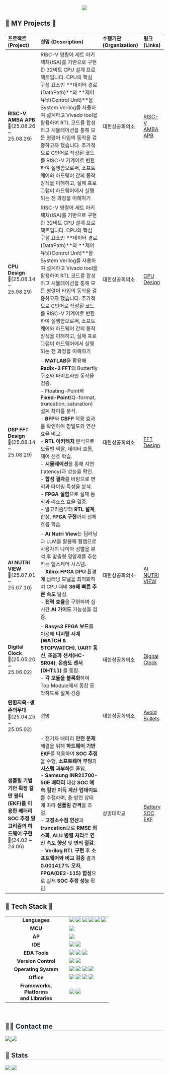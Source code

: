 <div align= "center">
    <img src="https://capsule-render.vercel.app/api?type=waving&color=0453f1&height=180&text=EunSeong%20Lee's%20GitHub&animation=&fontColor=000000&fontSize=60" />
    </div>
    
## 🚀 MY Projects 🚀

| 프로젝트 (Project) | 설명 (Description) | 수행기관 (Organization) | 링크 (Links) |
|:---|:---|:---|:---|
| **RISC-V AMBA APB** <br> 📅(25.08.26 ~ 25.08.29) | RISC-V 명령어 세트 아키텍처(ISA)를 기반으로 구현한 32비트 CPU 설계 프로젝트입니다. CPU의 핵심 구성 요소인 **데이터 경로(DataPath)**와 **제어 유닛(Control Unit)**을 System Verilog를 사용하여 설계하고 Vivado tool을 활용하여 RTL 코드를 합성하고 시뮬레이션을 통해 모든 명령어 타입의 동작을 검증하고자 했습니다. 추가적으로 C언어로 작성된 코드를 RISC-V 기계어로 변환하여 실행함으로써, 소프트웨어와 하드웨어 간의 동작방식을 이해하고, 실제 프로그램이 하드웨어에서 실행되는 전 과정을 이해하기 | 대한상공회의소 | [RISC-V AMBA APB](https://github.com/EunSeongL/RISCV-AMBA-APB) |
| **CPU Design** <br> 📅(25.08.14 ~ 25.08.29) | RISC-V 명령어 세트 아키텍처(ISA)를 기반으로 구현한 32비트 CPU 설계 프로젝트입니다. CPU의 핵심 구성 요소인 **데이터 경로(DataPath)**와 **제어 유닛(Control Unit)**을 System Verilog를 사용하여 설계하고 Vivado tool을 활용하여 RTL 코드를 합성하고 시뮬레이션을 통해 모든 명령어 타입의 동작을 검증하고자 했습니다. 추가적으로 C언어로 작성된 코드를 RISC-V 기계어로 변환하여 실행함으로써, 소프트웨어와 하드웨어 간의 동작방식을 이해하고, 실제 프로그램이 하드웨어에서 실행되는 전 과정을 이해하기 | 대한상공회의소 | [CPU Design](https://github.com/EunSeongL/CPU-Design) |
| **DSP FFT Design** <br> 📅(25.08.14 ~ 25.08.29) | - **MATLAB**을 활용해 **Radix-2 FFT**의 Butterfly 구조와 파이프라인 동작을 검증.<br> - Floating-Point와 **Fixed-Point**(Q-format, truncation, saturation) 설계 차이를 분석.<br> - **BFP**와 **CBFP** 적용 효과를 확인하여 정밀도와 연산 효율 비교.<br> - **RTL 아키텍처** 분석으로 모듈별 역할, 데이터 흐름, 제어 신호 학습.<br> - **시뮬레이션**을 통해 지연(latency)과 성능을 확인.<br> - **합성 결과**를 바탕으로 면적과 타이밍 특성을 분석.<br> - **FPGA 실험**으로 실제 동작과 리소스 효율 검증.<br> - 알고리즘부터 **RTL 설계**, 합성, **FPGA 구현**까지 전체 흐름 학습.<br> | 대한상공회의소 | [FFT Design](https://github.com/EunSeongL/FFT-Design) |
| **AI NUTRI VIEW** <br> 📅(25.07.01 ~ 25.07.10) | - **Ai Nutri View**는 딥러닝과 LLM을 활용해 웹캠으로 사용자의 나이와 성별을 분석 후 맞춤형 영양제를 추천하는 헬스케어 시스템.<br> - **Xilinx FPGA DPU** 환경에 딥러닝 모델을 최적화하여 CPU 대비 **36배 빠른 추론 속도** 달성.<br> - **전력 효율**을 구현하며 실시간 **AI 가이드** 가능성을 검증. | 대한상공회의소 | [AI NUTRI VIEW](https://github.com/EunSeongL/AI_Age_Body_TEAM4) |
| **Digital Clock** <br> 📅(25.05.20 ~ 25.06.02) | - **Basys3 FPGA 보드**를 이용해 **디지털 시계(WATCH & STOPWATCH)**, **UART 통신**, **초음파 센서(HC-SR04)**, **온습도 센서(DHT11)** 를 통합.<br> - **각 모듈을 블록화**하여 Top Module에서 통합 동작하도록 설계·검증 | 대한상공회의소 | [Digital Clock](https://github.com/EunSeongL/Digital-Clock) |
| **탄환지옥-생존의무대** <br> 📅(25.04.25 ~ 25.05.02) | 설명 | 대한상공회의소 | [Avoid Bullets](https://github.com/EunSeongL/Avoid-Bullets) |
| **샘플링 기법 기반 확장 칼만 필터(EKF)를 이용한 배터리 SOC 추정 알고리즘의 하드웨어 구현** <br> 📅(24.02 ~ 24.06) | - 전기차 배터리 **안전 문제** 해결을 위해 **하드웨어 기반 EKF**를 적용하여 **SOC 추정**을 수행, **소프트웨어 부담**과 **시스템 과부하**를 줄임.<br> - **Samsung INR21700-50E 배터리** 대상 **SOC 예측·칼만 이득 계산·업데이트**를 수행하며, 충·방전 상태에 따라 **샘플링 간격**을 조절.<br> - **고정소수점 연산**과 **truncation**으로 **RMSE 최소화**, **ALU 병렬 처리**로 **연산 속도 향상** 및 **면적 절감**.<br> - **Verilog RTL 구현** 후 **소프트웨어와 비교 검증** 결과 **0.001417% 오차**, **FPGA(DE2-115) 합성**으로 실제 **SOC 추정 성능** 확인. | 상명대학교 | [Battery SOC EKF](https://github.com/EunSeongL/Battery-SOC-EKF) | <br>

## 🚀 Tech Stack 🚀

<table>
  <tr>
    <td align="center" width="180"><strong>Languages</strong></td>
    <td>
      <img src="https://img.shields.io/badge/C-A8B9CC?style=for-the-badge&logo=c&logoColor=white"/>
      <img src="https://img.shields.io/badge/Python-3776AB?style=for-the-badge&logo=python&logoColor=white"/>
      <img src="https://img.shields.io/badge/Verilog-8E2285?style=for-the-badge&logo=verilog&logoColor=white"/>
      <img src="https://img.shields.io/badge/SystemVerilog-8E2285?style=for-the-badge&logo=systemverilog&logoColor=white"/>
      <img src="https://img.shields.io/badge/matlab-3776AB?style=for-the-badge&logo=matlab&logoColor=white"/>  
      <img src="https://img.shields.io/badge/Markdown-000000?style=for-the-badge&logo=markdown&logoColor=white"/>
    </td>
  </tr>
  <tr>
    <td align="center"><strong>MCU</strong></td>
    <td>
      <img src="https://img.shields.io/badge/ATmega128-E34F26?style=for-the-badge&logo=microchip-technology&logoColor=white"/>
    </td>
  </tr>
  <tr>
    <td align="center"><strong>AP</strong></td>
    <td>
      <img src="https://img.shields.io/badge/Raspberry%20Pi-A22846?style=for-the-badge&logo=raspberry-pi&logoColor=white"/>
    </td>
  </tr>
  <tr>
    <td align="center"><strong>IDE</strong></td>
    <td>
      <img src="https://img.shields.io/badge/Visual%20Studio%20Code-007ACC?style=for-the-badge&logo=visual-studio-code&logoColor=white"/>
      <img src="https://img.shields.io/badge/Visual%20Studio-5C2D91?style=for-the-badge&logo=visual-studio&logoColor=white"/>
    </td>
  </tr>
  <tr>
    <td align="center"><strong>EDA Tools</strong></td>
    <td>
      <img src="https://img.shields.io/badge/Vivado-00A652?style=for-the-badge&logo=xilinx&logoColor=white"/>  
      <img src="https://img.shields.io/badge/VCS-8E2285?style=for-the-badge&logo=synopsys&logoColor=white"/>
      <img src="https://img.shields.io/badge/Verdi-22225B?style=for-the-badge&logo=synopsys&logoColor=white"/>
    </td>
  </tr>
  <tr>
    <td align="center"><strong>Version Control</strong></td>
    <td>
      <img src="https://img.shields.io/badge/Git-F05032?style=for-the-badge&logo=git&logoColor=white"/>
      <img src="https://img.shields.io/badge/GitHub-181717?style=for-the-badge&logo=github&logoColor=white"/>
    </td>
  </tr>
  <tr>
    <td align="center"><strong>Operating System</strong></td>
    <td>
      <img src="https://img.shields.io/badge/Linux-FCC624?style=for-the-badge&logo=linux&logoColor=black"/>
      <img src="https://img.shields.io/badge/Ubuntu-E95420?style=for-the-badge&logo=ubuntu&logoColor=white"/>
      <img src="https://img.shields.io/badge/CentOS-22225B?style=for-the-badge&logo=centos&logoColor=white"/>
      <img src="https://img.shields.io/badge/Windows-0078D6?style=for-the-badge&logo=windows&logoColor=white"/>
    </td>
  </tr>
  <tr>
    <td align="center"><strong>Office</strong></td>
    <td>
      <img src="https://img.shields.io/badge/Microsoft%20Excel-217346?style=for-the-badge&logo=microsoft-excel&logoColor=white"/>
      <img src="https://img.shields.io/badge/Microsoft%20Word-2B579A?style=for-the-badge&logo=microsoft-word&logoColor=white"/>
      <img src="https://img.shields.io/badge/Microsoft%20PowerPoint-B7472A?style=for-the-badge&logo=microsoft-powerpoint&logoColor=white"/>
      <img src="https://img.shields.io/badge/Microsoft%20Office-D83B01?style=for-the-badge&logo=microsoft-office&logoColor=white"/>
    </td>
  </tr>
  <tr>
    <td align="center"><strong>Frameworks, Platforms<br/>and Libraries</strong></td>
    <td>
      <img src="https://img.shields.io/badge/Anaconda-44A833?style=for-the-badge&logo=anaconda&logoColor=white"/>
      <img src="https://img.shields.io/badge/OpenCV-5C3EE8?style=for-the-badge&logo=opencv&logoColor=white"/>
    </td>
  </tr>
</table>
<br>

<div style="text-align: left;">
  <h2 style="border-bottom: 1px solid #d8dee4; color: #282d33;"> 🧑‍💻 Contact me </h2>
  <div style="text-align: left;">
    <a href="mailto:dldmstjd07272@gmail.com">
      <img src="https://img.shields.io/badge/Gmail-EA4335?style=for-the-badge&logo=Gmail&logoColor=white">
    </a>
    <a href="https://www.linkedin.com/in/은성-이-779088318/">
      <img src="https://img.shields.io/badge/LinkedIn-0A66C2?style=for-the-badge&logo=LinkedIn&logoColor=white">
    </a>
  </div>
</div>

<div style="text-align: left;">
    <h2 style="border-bottom: 1px solid #d8dee4; color: #282d33;"> 🏅 Stats </h2>
    <div style="text-align: left;">
    <img src="https://github-readme-stats.vercel.app/api?username=EunSeongL&show_icons=true&custom_title=EunSeongL's%20Github%20Stats&bg_color=blue&title_color=black&text_color=black&icon_color=black" />
    <img src="https://github-readme-stats.vercel.app/api/top-langs/?username=EunSeongL&layout=compact&bg_color=black&title_color=black&text_color=black" />
    </div>
</div>

<!--
**EunSeongL/EunSeongL** is a ✨ _special_ ✨ repository because its `README.md` (this file) appears on your GitHub profile.

Here are some ideas to get you started:

- 🔭 I’m currently working on ...
- 🌱 I’m currently learning ...
- 👯 I’m looking to collaborate on ...
- 🤔 I’m looking for help with ...
- 💬 Ask me about ...
- 📫 How to reach me: ...
- 😄 Pronouns: ...
- ⚡ Fun fact: ...
-->
